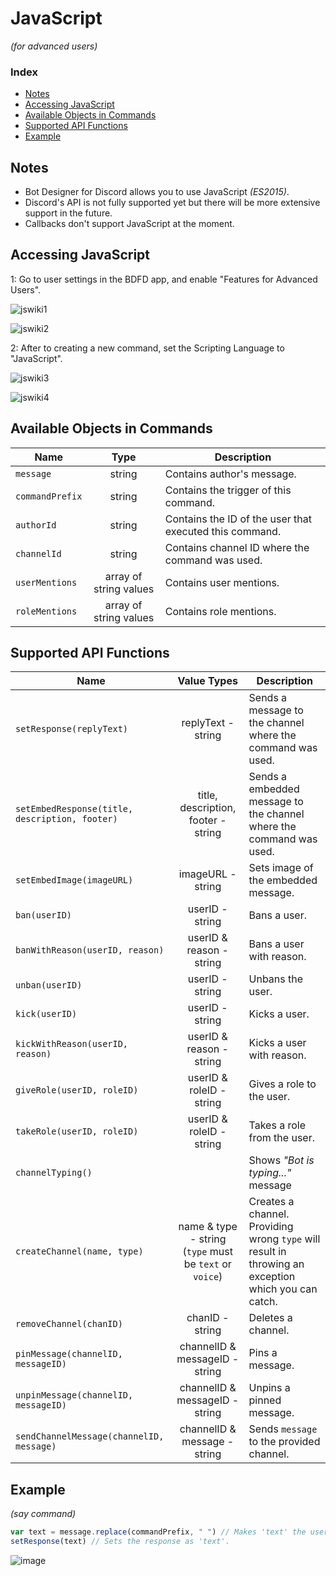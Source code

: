 # JavaScript
*(for advanced users)*

### Index
- [Notes](https://nilpointer-software.github.io/bdfd-wiki/javascript/javascript.html#notes)
- [Accessing JavaScript](https://nilpointer-software.github.io/bdfd-wiki/javascript/javascript.html#accessing-javascript)
- [Available Objects in Commands](https://nilpointer-software.github.io/bdfd-wiki/javascript/javascript.html#available-objects-in-commands)
- [Supported API Functions](https://nilpointer-software.github.io/bdfd-wiki/javascript/javascript.html#supported-api-functions)
- [Example](https://nilpointer-software.github.io/bdfd-wiki/javascript/javascript.html#example)

## Notes
- Bot Designer for Discord allows you to use JavaScript *(ES2015)*.
- Discord's API is not fully supported yet but there will be more extensive
support in the future.
- Callbacks don't support JavaScript at the moment.

## Accessing JavaScript
1: Go to user settings in the BDFD app, and enable "Features for Advanced Users".

![jswiki1](https://user-images.githubusercontent.com/69215413/122846929-e01f9d00-d2d4-11eb-9e76-80981877b6ab.png)

![jswiki2](https://user-images.githubusercontent.com/69215413/122846695-67204580-d2d4-11eb-8cfd-a3c679c66ca0.png)

2: After to creating a new command, set the Scripting Language to "JavaScript".

![jswiki3](https://user-images.githubusercontent.com/69215413/122846765-87e89b00-d2d4-11eb-84d9-72706b2fd466.png)

![jswiki4](https://user-images.githubusercontent.com/69215413/122846781-92a33000-d2d4-11eb-9ef7-c645e48e1dc7.png)

## Available Objects in Commands
Name      | Type       | Description
----------|:----------:|----------
| `message` | string | Contains author's message.
| `commandPrefix` | string | Contains the trigger of this command.
| `authorId` | string | Contains the ID of the user that executed this command. 
| `channelId` | string | Contains channel ID where the command was used.
| `userMentions` | array of string values | Contains user mentions.
| `roleMentions` | array of string values | Contains role mentions.

## Supported API Functions
Name      | Value Types       | Description
----------|:----------:|----------
| `setResponse(replyText)` | replyText - string | Sends a message to the channel where the command was used.
| `setEmbedResponse(title, description, footer)` | title, description, footer - string | Sends a embedded message to the channel where the command was used.
| `setEmbedImage(imageURL)` | imageURL - string | Sets image of the embedded message.
| `ban(userID)`| userID - string | Bans a user.
| `banWithReason(userID, reason)` | userID & reason - string | Bans a user with reason.
| `unban(userID)` | userID  - string | Unbans the user.
| `kick(userID)` | userID - string | Kicks a user.
| `kickWithReason(userID, reason)` | userID & reason - string | Kicks a user with reason.
| `giveRole(userID, roleID)` | userID & roleID - string | Gives a role to the user.
| `takeRole(userID, roleID)` | userID & roleID - string | Takes a role from the user.
| `channelTyping()` | | Shows *"Bot is typing..."* message
| `createChannel(name, type)` | name & type - string (`type` must be `text` or `voice`) | Creates a channel. Providing wrong `type` will result in throwing an exception which you can catch.
| `removeChannel(chanID)` | chanID - string | Deletes a channel.
| `pinMessage(channelID, messageID)` | channelID & messageID - string | Pins a message.
| `unpinMessage(channelID, messageID)` | channelID & messageID - string | Unpins a pinned message.
| `sendChannelMessage(channelID, message)` | channelID & message - string | Sends `message` to the provided channel.

## Example
*(say command)*
```js
var text = message.replace(commandPrefix, " ") // Makes 'text' the user's message without the command trigger.
setResponse(text) // Sets the response as 'text'.
```
![image](https://user-images.githubusercontent.com/69215413/122844455-b748d900-d2cf-11eb-9bf5-9887b2323295.png)


